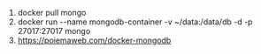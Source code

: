 1. docker pull mongo
2. docker run --name mongodb-container -v ~/data:/data/db -d -p 27017:27017 mongo
3. https://poiemaweb.com/docker-mongodb